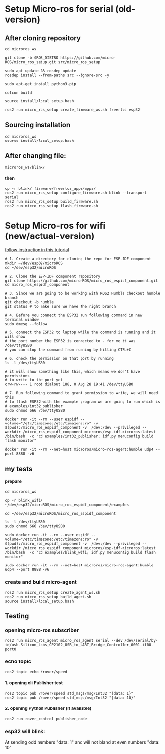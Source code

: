 # Setup Micro-ros for serial (old-version)

## After cloning repository

```
cd microros_ws

git clone -b $ROS_DISTRO https://github.com/micro-ROS/micro_ros_setup.git src/micro_ros_setup

sudo apt update && rosdep update
rosdep install --from-paths src --ignore-src -y

sudo apt-get install python3-pip

colcon build

source install/local_setup.bash

ros2 run micro_ros_setup create_firmware_ws.sh freertos esp32
```

## Sourcing installation

```
cd microros_ws
source install/local_setup.bash
```

## After changing file:

```
microros_ws/blink/
```

#### then

```
cp -r blink/ firmware/freertos_apps/apps/
ros2 run micro_ros_setup configure_firmware.sh blink --transport serial
ros2 run micro_ros_setup build_firmware.sh
ros2 run micro_ros_setup flash_firmware.sh
```

# Setup Micro-ros for wifi (new/actual-version)


[follow instruction in this tutorial](https://robofoundry.medium.com/esp32-micro-ros-actually-working-over-wifi-and-udp-transport-519a8ad52f65)
```
# 1. Create a directory for cloning the repo for ESP-IDF component
mkdir ~/dev/esp32/microROS
cd ~/dev/esp32/microROS

# 2. Clone the ESP-IDF component repository
git clone https://github.com/micro-ROS/micro_ros_espidf_component.git
cd micro_ros_espidf_component

# 3. Since we are going to be working with ROS2 Humble checkout humble branch
git checkout -b humble 
git status # to make sure we have the right branch

# 4. Before you connect the ESP32 run following command in new terminal window
sudo dmesg --follow

# 5. connect the ESP32 to laptop while the command is running and it will show 
# the port number the ESP32 is connected to - for me it was /dev/ttyUSB0
# you can stop the command from running by hitting CTRL+C

# 6. check the permission on that port by running
ls -l /dev/ttyUSB0

# it will show something like this, which means we don't have permissions 
# to write to the port yet
crw-rw---- 1 root dialout 188, 0 Aug 28 19:41 /dev/ttyUSB0

# 7. Run following command to grant permission to write, we will need this
# to flash ESP32 with the example program we are going to run which is
# examples/int32_publisher
sudo chmod 666 /dev/ttyUSB0

docker run -it --rm --user espidf --volume="/etc/timezone:/etc/timezone:ro" -v  $(pwd):/micro_ros_espidf_component -v  /dev:/dev --privileged --workdir /micro_ros_espidf_component microros/esp-idf-microros:latest /bin/bash  -c "cd examples/int32_publisher; idf.py menuconfig build flash monitor"

docker run -it --rm --net=host microros/micro-ros-agent:humble udp4 --port 8888 -v6
```

## my tests

#### prepare
```
cd microros_ws

cp -r blink_wifi/ ~/dev/esp32/microROS/micro_ros_espidf_component/examples
```

```
cd ~/dev/esp32/microROS/micro_ros_espidf_component

ls -l /dev/ttyUSB0
sudo chmod 666 /dev/ttyUSB0

sudo docker run -it --rm --user espidf --volume="/etc/timezone:/etc/timezone:ro" -v  $(pwd):/micro_ros_espidf_component -v  /dev:/dev --privileged --workdir /micro_ros_espidf_component microros/esp-idf-microros:latest /bin/bash  -c "cd examples/blink_wifi; idf.py menuconfig build flash monitor"

sudo docker run -it --rm --net=host microros/micro-ros-agent:humble udp4 --port 8888 -v6

```

### create and build micro-agent

```
ros2 run micro_ros_setup create_agent_ws.sh
ros2 run micro_ros_setup build_agent.sh
source install/local_setup.bash
```

## Testing

### opening micro-ros subscriber

```
ros2 run micro_ros_agent micro_ros_agent serial --dev /dev/serial/by-id/usb-Silicon_Labs_CP2102_USB_to_UART_Bridge_Controller_0001-if00-port0
```

### echo topic 

```
ros2 topic echo /rover/speed 

```
#### 1. opening cli Publisher test

```
ros2 topic pub /rover/speed std_msgs/msg/Int32 "{data: 1}"
ros2 topic pub /rover/speed std_msgs/msg/Int32 "{data: 10}"
```

#### 2. opening Python Publisher (if available)

```
ros2 run rover_control publisher_node
```



### esp32 will blink:

At sending odd numbers "data: 1" and will not bland at even numbers
"data: 10"
